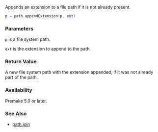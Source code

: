 Appends an extension to a file path if it is not already present.

```lua
p = path.appendExtension(p, ext)
```

### Parameters ###

`p` is a file system path.

`ext` is the extension to append to the path.


### Return Value ###

A new file system path with the extension appended, if it was not already part of the path.


### Availability ###

Premake 5.0 or later.


### See Also ###

* [path.join](path.join.md)
